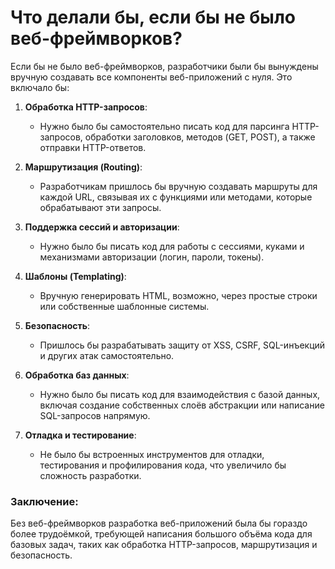 
# Что делали бы, если бы не было веб-фреймворков?

Если бы не было веб-фреймворков, разработчики были бы вынуждены вручную создавать все компоненты веб-приложений с нуля. Это включало бы:

1. **Обработка HTTP-запросов**:
   - Нужно было бы самостоятельно писать код для парсинга HTTP-запросов, обработки заголовков, методов (GET, POST), а также отправки HTTP-ответов.
   
2. **Маршрутизация (Routing)**:
   - Разработчикам пришлось бы вручную создавать маршруты для каждой URL, связывая их с функциями или методами, которые обрабатывают эти запросы.

3. **Поддержка сессий и авторизации**:
   - Нужно было бы писать код для работы с сессиями, куками и механизмами авторизации (логин, пароли, токены).

4. **Шаблоны (Templating)**:
   - Вручную генерировать HTML, возможно, через простые строки или собственные шаблонные системы.

5. **Безопасность**:
   - Пришлось бы разрабатывать защиту от XSS, CSRF, SQL-инъекций и других атак самостоятельно.

6. **Обработка баз данных**:
   - Нужно было бы писать код для взаимодействия с базой данных, включая создание собственных слоёв абстракции или написание SQL-запросов напрямую.

7. **Отладка и тестирование**:
   - Не было бы встроенных инструментов для отладки, тестирования и профилирования кода, что увеличило бы сложность разработки.

### Заключение:
Без веб-фреймворков разработка веб-приложений была бы гораздо более трудоёмкой, требующей написания большого объёма кода для базовых задач, таких как обработка HTTP-запросов, маршрутизация и безопасность.
